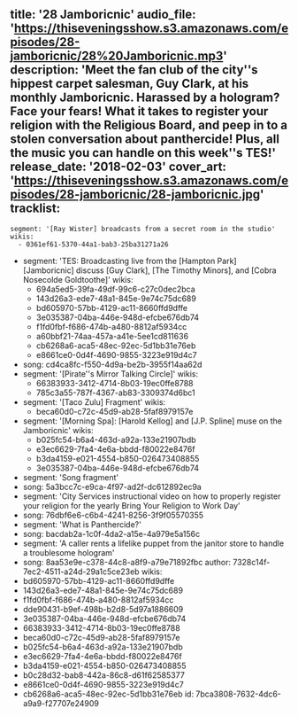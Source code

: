 title: '28 Jamboricnic'
audio_file: 'https://thiseveningsshow.s3.amazonaws.com/episodes/28-jamboricnic/28%20Jamboricnic.mp3'
description: 'Meet the fan club of the city''s hippest carpet salesman, Guy Clark, at his monthly Jamboricnic. Harassed by a hologram? Face your fears! What it takes to register your religion with the Religious Board, and peep in to a stolen conversation about panthercide! Plus, all the music you can handle on this week''s TES!'
release_date: '2018-02-03'
cover_art: 'https://thiseveningsshow.s3.amazonaws.com/episodes/28-jamboricnic/28-jamboricnic.jpg'
tracklist:
  -
    segment: '[Ray Wister] broadcasts from a secret room in the studio'
    wikis:
      - 0361ef61-5370-44a1-bab3-25ba31271a26
  -
    segment: 'TES: Broadcasting live from the [Hampton Park] [Jamboricnic] discuss [Guy Clark], [The Timothy Minors], and [Cobra Nosecolde Goldtoothe]'
    wikis:
      - 694a5ed5-39fa-49df-99c6-c27c0dec2bca
      - 143d26a3-ede7-48a1-845e-9e74c75dc689
      - bd605970-57bb-4129-ac11-8660ffd9dffe
      - 3e035387-04ba-446e-948d-efcbe676db74
      - f1fd0fbf-f686-474b-a480-8812af5934cc
      - a60bbf21-74aa-457a-a41e-5ee1cd811636
      - cb6268a6-aca5-48ec-92ec-5d1bb31e76eb
      - e8661ce0-0d4f-4690-9855-3223e919d4c7
  -
    song: cd4ca8fc-f550-4d9a-be2b-3955f14aa62d
  -
    segment: '[Pirate''s Mirror Talking Circle]'
    wikis:
      - 66383933-3412-4714-8b03-19ec0ffe8788
      - 785c3a55-787f-4367-ab83-3309374d6bc1
  -
    segment: '[Taco Zulu] Fragment'
    wikis:
      - beca60d0-c72c-45d9-ab28-5faf8979157e
  -
    segment: '[Morning Spa]: [Harold Kellog] and [J.P. Spline] muse on the Jamboricnic'
    wikis:
      - b025fc54-b6a4-463d-a92a-133e21907bdb
      - e3ec6629-7fa4-4e6a-bbdd-f80022e8476f
      - b3da4159-e021-4554-b850-026473408855
      - 3e035387-04ba-446e-948d-efcbe676db74
  -
    segment: 'Song fragment'
  -
    song: 5a3bcc7c-e9ca-4f97-ad2f-dc612892ec9a
  -
    segment: 'City Services instructional video on how to properly register your religion for the yearly Bring Your Religion to Work Day'
  -
    song: 76dbf6e6-c6b4-4241-8256-3f9f05570355
  -
    segment: 'What is Panthercide?'
  -
    song: bacdab2a-1c0f-4da2-a15e-4a979e5a156c
  -
    segment: 'A caller rents a lifelike puppet from the janitor store to handle a troublesome hologram'
  -
    song: 8aa53e9e-c378-44c8-a8f9-a79e71892fbc
author: 7328c14f-7ec2-4511-a24d-29a1c5ce23eb
wikis:
  - bd605970-57bb-4129-ac11-8660ffd9dffe
  - 143d26a3-ede7-48a1-845e-9e74c75dc689
  - f1fd0fbf-f686-474b-a480-8812af5934cc
  - dde90431-b9ef-498b-b2d8-5d97a1886609
  - 3e035387-04ba-446e-948d-efcbe676db74
  - 66383933-3412-4714-8b03-19ec0ffe8788
  - beca60d0-c72c-45d9-ab28-5faf8979157e
  - b025fc54-b6a4-463d-a92a-133e21907bdb
  - e3ec6629-7fa4-4e6a-bbdd-f80022e8476f
  - b3da4159-e021-4554-b850-026473408855
  - b0c28d32-bab8-442a-86c8-d61f62585377
  - e8661ce0-0d4f-4690-9855-3223e919d4c7
  - cb6268a6-aca5-48ec-92ec-5d1bb31e76eb
id: 7bca3808-7632-4dc6-a9a9-f27707e24909
